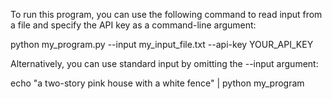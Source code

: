 To run this program, you can use the following command to read input from a file and specify the API key as a command-line argument:

python my_program.py --input my_input_file.txt --api-key YOUR_API_KEY

Alternatively, you can use standard input by omitting the --input argument:

echo "a two-story pink house with a white fence" | python my_program



